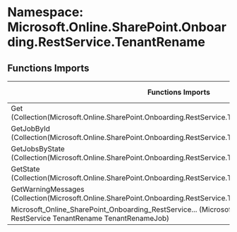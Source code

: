 # Namespace: Microsoft.Online.SharePoint.Onboarding.RestService.TenantRename

## Functions Imports

Functions Imports | SPO | SP 2019 | SP 2016 | SP 2013
----------|:---:|:-------:|:-------:|:-------:
Get (Collection(Microsoft.Online.SharePoint.Onboarding.RestService.TenantRename.TenantRenameJob)) | ✅ (❌) | ❌ | ❌ | ❌
GetJobById (Collection(Microsoft.Online.SharePoint.Onboarding.RestService.TenantRename.TenantRenameJob)) | ❌ (✅) | ❌ | ❌ | ❌
GetJobsByState (Collection(Microsoft.Online.SharePoint.Onboarding.RestService.TenantRename.TenantRenameJob)) | ❌ (✅) | ❌ | ❌ | ❌
GetState (Collection(Microsoft.Online.SharePoint.Onboarding.RestService.TenantRename.TenantRenameJob)) | ❌ (✅) | ❌ | ❌ | ❌
GetWarningMessages (Collection(Microsoft.Online.SharePoint.Onboarding.RestService.TenantRename.TenantRenameJob)) | ✅ (❌) | ❌ | ❌ | ❌
<span title="Microsoft_Online_SharePoint_Onboarding_RestService_TenantRename_TenantRenameJob">Microsoft_Online_SharePoint_Onboarding_RestService...</span> (Microsoft Online SharePoint Onboarding RestService TenantRename TenantRenameJob) | ✅ | ❌ | ❌ | ❌